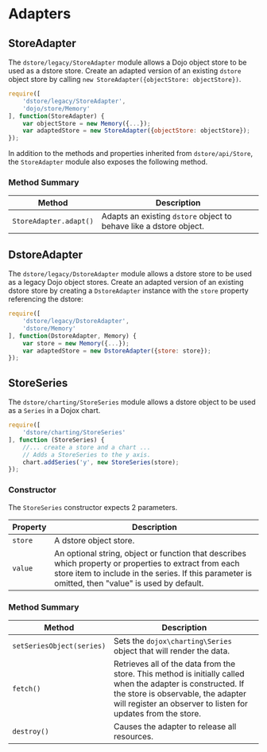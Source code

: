 # Adapters

## StoreAdapter

The `dstore/legacy/StoreAdapter` module allows a Dojo object store to be used as a dstore store. Create an adapted version of an existing `dstore` object store by calling `new StoreAdapter({objectStore: objectStore})`.
```js
require([
    'dstore/legacy/StoreAdapter',
    'dojo/store/Memory'
], function(StoreAdapter) {
    var objectStore = new Memory({...});
    var adaptedStore = new StoreAdapter({objectStore: objectStore});
});
``` 

In addition to the methods and properties inherited from `dstore/api/Store`, the `StoreAdapter` module also exposes the following method.

### Method Summary

Method | Description
------ | -------------
`StoreAdapter.adapt()` | Adapts an existing `dstore` object to behave like a dstore object.

## DstoreAdapter

The `dstore/legacy/DstoreAdapter` module allows a dstore store to be used as a legacy Dojo object stores. Create an adapted version of an existing dstore store by creating a `DstoreAdapter` instance with the `store` property referencing the dstore:
```js
require([
    'dstore/legacy/DstoreAdapter',
    'dstore/Memory'
], function(DstoreAdapter, Memory) {
    var store = new Memory({...});
    var adaptedStore = new DstoreAdapter({store: store});
});
```


## StoreSeries

The `dstore/charting/StoreSeries` module allows a dstore object to be used as a `Series` in a Dojox chart.
```js
require([
    'dstore/charting/StoreSeries'
], function (StoreSeries) {
    //... create a store and a chart ...
    // Adds a StoreSeries to the y axis.
    chart.addSeries('y', new StoreSeries(store);
});
```

### Constructor

The `StoreSeries` constructor expects 2 parameters.

Property | Description
-------- | -----------
`store` | A dstore object store.
`value` | An optional string, object or function that describes which property or properties to extract from each store item to include in the series.  If this parameter is omitted, then "value" is used by default.

### Method Summary

Method | Description
------ | -------------
`setSeriesObject(series)` | Sets the `dojox\charting\Series` object that will render the data.
`fetch()` | Retrieves all of the data from the store.  This method is initially called when the adapter is constructed.  If the store is observable, the adapter will register an observer to listen for updates from the store.
`destroy()` | Causes the adapter to release all resources.
